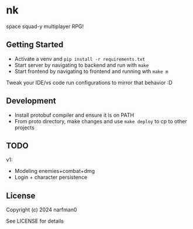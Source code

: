 # nk

space squad-y multiplayer RPG!

## Getting Started

* Activate a venv and `pip install -r requirements.txt`
* Start server by navigating to backend and run with `make`
* Start frontend by navigating to frontend and running wth `make m`

Tweak your IDE/vs code run configurations to mirror that behavior :D

## Development

* Install protobuf compiler and ensure it is on PATH
* From proto directory, make changes and use `make deploy` to cp to other projects

## TODO

v1:

* Modeling enemies+combat+dmg
* Login + character persistence

## License

Copyright (c) 2024 narfman0

See LICENSE for details
